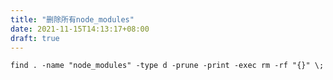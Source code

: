 ```yaml
---
title: "删除所有node_modules"
date: 2021-11-15T14:13:17+08:00
draft: true
---
```


```shell
find . -name "node_modules" -type d -prune -print -exec rm -rf "{}" \;
```
